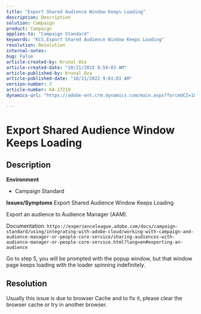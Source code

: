 ```yaml
---
title: "Export Shared Audience Window Keeps Loading"
description: Description
solution: Campaign
product: Campaign
applies-to: "Campaign Standard"
keywords: "KCS,Export Shared Audience Window Keeps Loading"
resolution: Resolution
internal-notes: 
bug: False
article-created-by: Krunal Oza
article-created-date: "10/21/2022 8:59:03 AM"
article-published-by: Krunal Oza
article-published-date: "10/21/2022 9:01:01 AM"
version-number: 3
article-number: KA-17219
dynamics-url: "https://adobe-ent.crm.dynamics.com/main.aspx?forceUCI=1&pagetype=entityrecord&etn=knowledgearticle&id=693dd99b-1e51-ed11-bba2-0022480867fb"

---
```

# Export Shared Audience Window Keeps Loading

## Description

<b>Environment</b>
- Campaign Standard



<b>Issues/Symptoms</b>
Export Shared Audience Window Keeps Loading

Export an audience to Audience Manager (AAM).

Documentation: `https://experienceleague.adobe.com/docs/campaign-standard/using/integrating-with-adobe-cloud/working-with-campaign-and-audience-manager-or-people-core-service/sharing-audiences-with-audience-manager-or-people-core-service.html?lang=en#exporting-an-audience`

Go to step 5, you will be prompted with the popup window, but that window page keeps loading with the loader spinning indefinitely.


## Resolution


Usually this issue is due to browser Cache and to fix it, please clear the browser cache or try in another browser.
